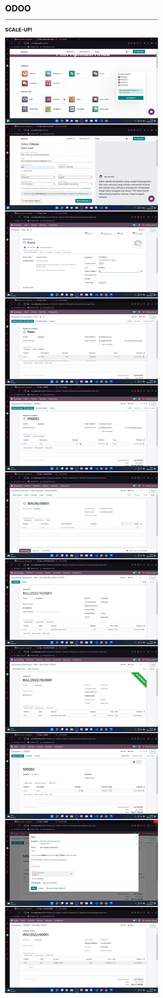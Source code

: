 <h1>
  ODOO
</h1>
<hr>
<h3>
  SCALE-UP!
</h3>

<img src="pic1.png">
<img src="pic2.png">
<img src="pic3.png">
<img src="pic4.png">
<img src="pic5.png">
<img src="pic6.png">
<img src="pic7.png">
<img src="pic8.png">
<img src="pic9.png">
<img src="pic10.png">
<img src="pic11.png">
